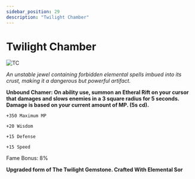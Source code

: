 ```yaml
---
sidebar_position: 29
description: "Twilight Chamber"
---
```


# Twilight Chamber

![TC](https://cdn.discordapp.com/attachments/1187552567295758487/1190518840745021450/Twilight_Chamber.png?ex=65a21812&is=658fa312&hm=755034ae353ca6358fb8f8db1931aafe398bd6d17b4f3c56ba5806177bb5d76b&)

<i>An unstable jewel containing forbidden elemental spells imbued into its crust, making it a dangerous but powerful artifact.</i>

**Unbound Chamer: On ability use, summon an Etheral Rift on your cursor that damages and slows enemies in a 3 square radius for 5 seconds. Damage is based on your current amount of MP. (5s cd).**

    +350 Maximum MP

    +20 Wisdom

    +15 Defense

    +15 Speed



Fame Bonus: 8%

**Upgraded form of The Twilight Gemstone. Crafted With Elemental Sor**
